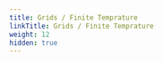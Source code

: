 ```yaml
---
title: Grids / Finite Temprature
linkTitle: Grids / Finite Temprature
weight: 12
hidden: true
---
```


